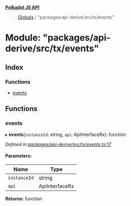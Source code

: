 **[Polkadot JS API](../README.md)**

> [Globals](../globals.md) / "packages/api-derive/src/tx/events"

# Module: "packages/api-derive/src/tx/events"

## Index

### Functions

* [events](_packages_api_derive_src_tx_events_.md#events)

## Functions

### events

▸ **events**(`instanceId`: string, `api`: ApiInterfaceRx): function

*Defined in [packages/api-derive/src/tx/events.ts:17](https://github.com/polkadot-js/api/blob/95c4f03bc/packages/api-derive/src/tx/events.ts#L17)*

#### Parameters:

Name | Type |
------ | ------ |
`instanceId` | string |
`api` | ApiInterfaceRx |

**Returns:** function
